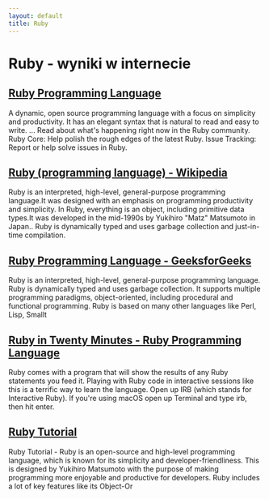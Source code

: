 ```yaml
---
layout: default
title: Ruby
---
```

# **Ruby - wyniki w internecie**
## [Ruby Programming Language](https://www.ruby-lang.org/en/)
A dynamic, open source programming language with a focus on simplicity and productivity. It has an elegant syntax that is natural to read and easy to write. ... Read about what's happening right now in the Ruby community. Ruby Core: Help polish the rough edges of the latest Ruby. Issue Tracking: Report or help solve issues in Ruby.
## [Ruby (programming language) - Wikipedia](https://en.wikipedia.org/wiki/Ruby_(programming_language))
Ruby is an interpreted, high-level, general-purpose programming language.It was designed with an emphasis on programming productivity and simplicity. In Ruby, everything is an object, including primitive data types.It was developed in the mid-1990s by Yukihiro "Matz" Matsumoto in Japan.. Ruby is dynamically typed and uses garbage collection and just-in-time compilation.
## [Ruby Programming Language - GeeksforGeeks](https://www.geeksforgeeks.org/ruby-programming-language/)
Ruby is an interpreted, high-level, general-purpose programming language. Ruby is dynamically typed and uses garbage collection. It supports multiple programming paradigms, object-oriented, including procedural and functional programming. Ruby is based on many other languages like Perl, Lisp, Smallt
## [Ruby in Twenty Minutes - Ruby Programming Language](https://www.ruby-lang.org/en/documentation/quickstart/)
Ruby comes with a program that will show the results of any Ruby statements you feed it. Playing with Ruby code in interactive sessions like this is a terrific way to learn the language. Open up IRB (which stands for Interactive Ruby). If you're using macOS open up Terminal and type irb, then hit enter.
## [Ruby Tutorial](https://www.tutorialspoint.com/ruby/index.htm)
Ruby Tutorial - Ruby is an open-source and high-level programming language, which is known for its simplicity and developer-friendliness. This is designed by Yukihiro Matsumoto with the purpose of making programming more enjoyable and productive for developers. Ruby includes a lot of key features like its Object-Or
